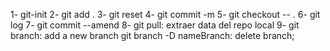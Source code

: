 1- git-init
2- git add .
3- git reset
4- git commit -m 
5- git checkout -- .
6- git log
7- git commit --amend
8- git pull: extraer data del repo local
9- git branch: add a new branch
    git branch -D nameBranch: delete branch;